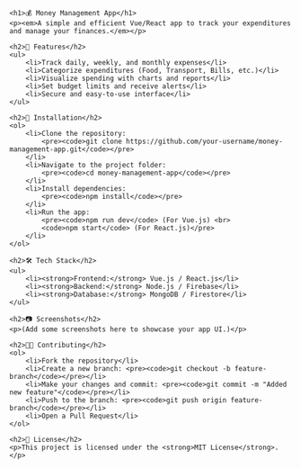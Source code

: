 

    <h1>💰 Money Management App</h1>
    <p><em>A simple and efficient Vue/React app to track your expenditures and manage your finances.</em></p>

    <h2>📌 Features</h2>
    <ul>
        <li>Track daily, weekly, and monthly expenses</li>
        <li>Categorize expenditures (Food, Transport, Bills, etc.)</li>
        <li>Visualize spending with charts and reports</li>
        <li>Set budget limits and receive alerts</li>
        <li>Secure and easy-to-use interface</li>
    </ul>

    <h2>🚀 Installation</h2>
    <ol>
        <li>Clone the repository:  
            <pre><code>git clone https://github.com/your-username/money-management-app.git</code></pre>
        </li>
        <li>Navigate to the project folder:  
            <pre><code>cd money-management-app</code></pre>
        </li>
        <li>Install dependencies:  
            <pre><code>npm install</code></pre>
        </li>
        <li>Run the app:  
            <pre><code>npm run dev</code> (For Vue.js) <br> 
            <code>npm start</code> (For React.js)</pre>
        </li>
    </ol>

    <h2>🛠️ Tech Stack</h2>
    <ul>
        <li><strong>Frontend:</strong> Vue.js / React.js</li>
        <li><strong>Backend:</strong> Node.js / Firebase</li>
        <li><strong>Database:</strong> MongoDB / Firestore</li>
    </ul>

    <h2>📷 Screenshots</h2>
    <p>(Add some screenshots here to showcase your app UI.)</p>

    <h2>👨‍💻 Contributing</h2>
    <ol>
        <li>Fork the repository</li>
        <li>Create a new branch: <pre><code>git checkout -b feature-branch</code></pre></li>
        <li>Make your changes and commit: <pre><code>git commit -m "Added new feature"</code></pre></li>
        <li>Push to the branch: <pre><code>git push origin feature-branch</code></pre></li>
        <li>Open a Pull Request</li>
    </ol>

    <h2>📜 License</h2>
    <p>This project is licensed under the <strong>MIT License</strong>.</p>
